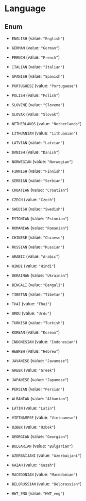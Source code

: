 

# Language

## Enum


* `ENGLISH` (value: `"English"`)

* `GERMAN` (value: `"German"`)

* `FRENCH` (value: `"French"`)

* `ITALIAN` (value: `"Italian"`)

* `SPANISH` (value: `"Spanish"`)

* `PORTUGUESE` (value: `"Portuguese"`)

* `POLISH` (value: `"Polish"`)

* `SLOVENE` (value: `"Slovene"`)

* `SLOVAK` (value: `"Slovak"`)

* `NETHERLANDS` (value: `"Netherlands"`)

* `LITHUANIAN` (value: `"Lithuanian"`)

* `LATVIAN` (value: `"Latvian"`)

* `DANISH` (value: `"Danish"`)

* `NORWEGIAN` (value: `"Norwegian"`)

* `FINNISH` (value: `"Finnish"`)

* `SERBIAN` (value: `"Serbian"`)

* `CROATIAN` (value: `"Croatian"`)

* `CZECH` (value: `"Czech"`)

* `SWEDISH` (value: `"Swedish"`)

* `ESTONIAN` (value: `"Estonian"`)

* `ROMANIAN` (value: `"Romanian"`)

* `CHINESE` (value: `"Chinese"`)

* `RUSSIAN` (value: `"Russian"`)

* `ARABIC` (value: `"Arabic"`)

* `HINDI` (value: `"Hindi"`)

* `UKRAINAN` (value: `"Ukrainan"`)

* `BENGALI` (value: `"Bengali"`)

* `TIBETAN` (value: `"Tibetan"`)

* `THAI` (value: `"Thai"`)

* `URDU` (value: `"Urdu"`)

* `TURKISH` (value: `"Turkish"`)

* `KOREAN` (value: `"Korean"`)

* `INDONESIAN` (value: `"Indonesian"`)

* `HEBREW` (value: `"Hebrew"`)

* `JAVANESE` (value: `"Javanese"`)

* `GREEK` (value: `"Greek"`)

* `JAPANESE` (value: `"Japanese"`)

* `PERSIAN` (value: `"Persian"`)

* `ALBANIAN` (value: `"Albanian"`)

* `LATIN` (value: `"Latin"`)

* `VIETNAMESE` (value: `"Vietnamese"`)

* `UZBEK` (value: `"Uzbek"`)

* `GEORGIAN` (value: `"Georgian"`)

* `BULGARIAN` (value: `"Bulgarian"`)

* `AZERBAIJANI` (value: `"Azerbaijani"`)

* `KAZAH` (value: `"Kazah"`)

* `MACEDONIAN` (value: `"Macedonian"`)

* `BELORUSSIAN` (value: `"Belorussian"`)

* `HWT_ENG` (value: `"HWT_eng"`)



